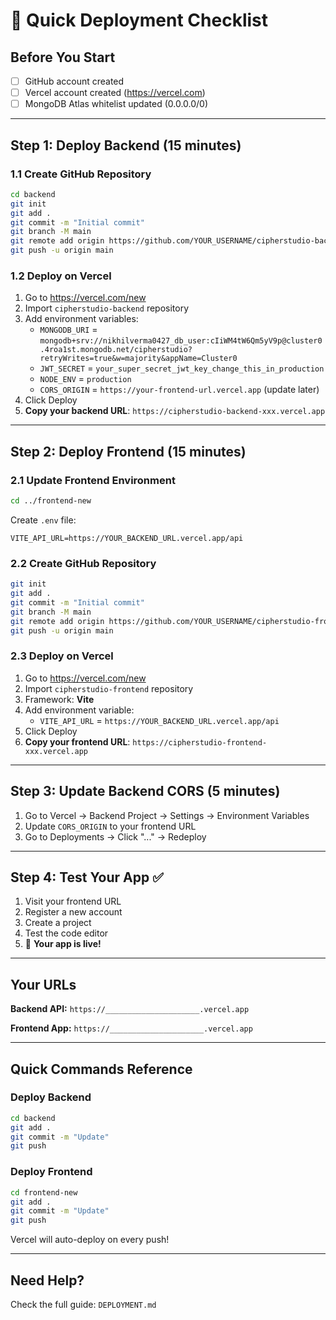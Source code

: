 # 🚀 Quick Deployment Checklist

## Before You Start
- [ ] GitHub account created
- [ ] Vercel account created (https://vercel.com)
- [ ] MongoDB Atlas whitelist updated (0.0.0.0/0)

---

## Step 1: Deploy Backend (15 minutes)

### 1.1 Create GitHub Repository
```bash
cd backend
git init
git add .
git commit -m "Initial commit"
git branch -M main
git remote add origin https://github.com/YOUR_USERNAME/cipherstudio-backend.git
git push -u origin main
```

### 1.2 Deploy on Vercel
1. Go to https://vercel.com/new
2. Import `cipherstudio-backend` repository
3. Add environment variables:
   - `MONGODB_URI` = `mongodb+srv://nikhilverma0427_db_user:cIiWM4tW6Qm5yV9p@cluster0.4roa1st.mongodb.net/cipherstudio?retryWrites=true&w=majority&appName=Cluster0`
   - `JWT_SECRET` = `your_super_secret_jwt_key_change_this_in_production`
   - `NODE_ENV` = `production`
   - `CORS_ORIGIN` = `https://your-frontend-url.vercel.app` (update later)
4. Click Deploy
5. **Copy your backend URL**: `https://cipherstudio-backend-xxx.vercel.app`

---

## Step 2: Deploy Frontend (15 minutes)

### 2.1 Update Frontend Environment
```bash
cd ../frontend-new
```

Create `.env` file:
```
VITE_API_URL=https://YOUR_BACKEND_URL.vercel.app/api
```

### 2.2 Create GitHub Repository
```bash
git init
git add .
git commit -m "Initial commit"
git branch -M main
git remote add origin https://github.com/YOUR_USERNAME/cipherstudio-frontend.git
git push -u origin main
```

### 2.3 Deploy on Vercel
1. Go to https://vercel.com/new
2. Import `cipherstudio-frontend` repository
3. Framework: **Vite**
4. Add environment variable:
   - `VITE_API_URL` = `https://YOUR_BACKEND_URL.vercel.app/api`
5. Click Deploy
6. **Copy your frontend URL**: `https://cipherstudio-frontend-xxx.vercel.app`

---

## Step 3: Update Backend CORS (5 minutes)

1. Go to Vercel → Backend Project → Settings → Environment Variables
2. Update `CORS_ORIGIN` to your frontend URL
3. Go to Deployments → Click "..." → Redeploy

---

## Step 4: Test Your App ✅

1. Visit your frontend URL
2. Register a new account
3. Create a project
4. Test the code editor
5. 🎉 **Your app is live!**

---

## Your URLs

**Backend API:** `https://_____________________.vercel.app`

**Frontend App:** `https://_____________________.vercel.app`

---

## Quick Commands Reference

### Deploy Backend
```bash
cd backend
git add .
git commit -m "Update"
git push
```

### Deploy Frontend
```bash
cd frontend-new
git add .
git commit -m "Update"
git push
```

Vercel will auto-deploy on every push!

---

## Need Help?

Check the full guide: `DEPLOYMENT.md`
